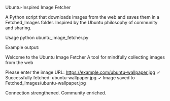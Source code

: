 Ubuntu-Inspired Image Fetcher

A Python script that downloads images from the web and saves them in a Fetched_Images folder. Inspired by the Ubuntu philosophy of community and sharing.

Usage
python ubuntu_image_fetcher.py


Example output:

Welcome to the Ubuntu Image Fetcher
A tool for mindfully collecting images from the web

Please enter the image URL: https://example.com/ubuntu-wallpaper.jpg
✓ Successfully fetched: ubuntu-wallpaper.jpg
✓ Image saved to Fetched_Images/ubuntu-wallpaper.jpg

Connection strengthened. Community enriched.
